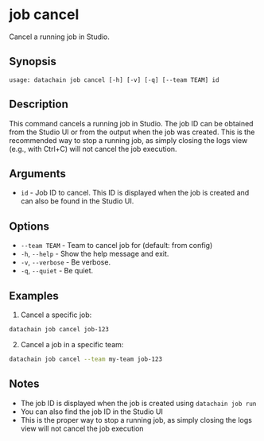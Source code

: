 # job cancel

Cancel a running job in Studio.

## Synopsis

```usage
usage: datachain job cancel [-h] [-v] [-q] [--team TEAM] id
```

## Description

This command cancels a running job in Studio. The job ID can be obtained from the Studio UI or from the output when the job was created. This is the recommended way to stop a running job, as simply closing the logs view (e.g., with Ctrl+C) will not cancel the job execution.

## Arguments

* `id` - Job ID to cancel. This ID is displayed when the job is created and can also be found in the Studio UI.

## Options

* `--team TEAM` - Team to cancel job for (default: from config)
* `-h`, `--help` - Show the help message and exit.
* `-v`, `--verbose` - Be verbose.
* `-q`, `--quiet` - Be quiet.

## Examples

1. Cancel a specific job:
```bash
datachain job cancel job-123
```

2. Cancel a job in a specific team:
```bash
datachain job cancel --team my-team job-123
```


## Notes

* The job ID is displayed when the job is created using `datachain job run`
* You can also find the job ID in the Studio UI
* This is the proper way to stop a running job, as simply closing the logs view will not cancel the job execution
